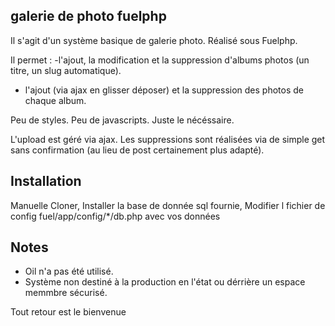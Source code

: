## galerie de photo fuelphp

Il s'agit d'un système basique de galerie photo.
Réalisé sous Fuelphp.

Il permet :
-l'ajout, la modification et la suppression d'albums photos (un titre, un slug automatique).
- l'ajout (via ajax en glisser déposer) et la suppression des photos de chaque album.

Peu de styles. Peu de javascripts. Juste le nécéssaire.

L'upload est géré via ajax.
Les suppressions sont réalisées via de simple get sans confirmation (au lieu de post certainement  plus adapté).

Installation
-------------
Manuelle
Cloner, 
Installer la base de donnée sql fournie, 
Modifier l fichier de config fuel/app/config/*/db.php avec vos données

Notes
-----

- Oil n'a pas été utilisé.
- Système non destiné à la production en l'état ou dérrière un espace memmbre sécurisé.

Tout retour est le bienvenue
